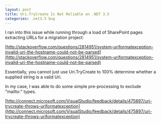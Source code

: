 ```yaml
---
layout: post
title: Uri.TryCreate Is Not Reliable on .NET 3.5
categories: .net3.5 bug
---
```


I ran into this issue while running through a load of SharePoint pages extracting URLs for a migration project:

[http://stackoverflow.com/questions/2814951/system-uriformatexception-invalid-uri-the-hostname-could-not-be-parsed](http://stackoverflow.com/questions/2814951/system-uriformatexception-invalid-uri-the-hostname-could-not-be-parsed)

Essentially, you cannot just use Uri.TryCreate to 100% determine whether a supplied string is a valid Uri.

In my case, I was able to do some simple pre-processing to exclude "mailto:" types.

[http://connect.microsoft.com/VisualStudio/feedback/details/475897/uri-trycreate-throws-uriformatexception](http://connect.microsoft.com/VisualStudio/feedback/details/475897/uri-trycreate-throws-uriformatexception)